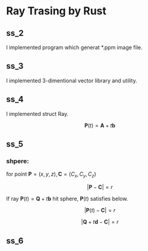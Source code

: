# Ray Trasing by Rust

<!-- memo -->
## ss\_2

I implemented program which generat \*\.ppm image file.

## ss\_3

I implemented 3-dimentional vector library and utility.

## ss\_4

I implemented struct Ray.

$$
\bm{P}(t) = \bm{A} + t\bm{b}
$$

## ss\_5

### shpere:

for point $\bm{P} = (x,y,z), \bm{C} = (C_x, C_y,C_z)$

$$
|\bm{P} - \bm{C}| = r
$$

If ray $\bm{P}(t) = \bm{Q} + t\bm{b}$ hit sphere, $\bm{P}(t)$ satisfies below.

$$
|\bm{P}(t) - \bm{C}| = r
$$

$$
|\bm{Q} + t\bm{d} - \bm{C}| = r
$$

## ss\_6
